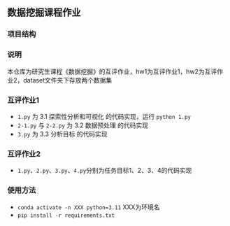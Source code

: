 ## 数据挖掘课程作业

### 项目结构

### 说明
本仓库为研究生课程《数据挖掘》的互评作业，hw1为互评作业1，hw2为互评作业2，dataset文件夹下存放两个数据集

### 互评作业1
- `1.py` 为 3.1 探索性分析和可视化 的代码实现，运行 `python 1.py`
- `2-1.py` 与 `2-2.py` 为 3.2 数据预处理 的代码实现
- `3.py` 为 3.3 分析目标 的代码实现

### 互评作业2
- `1.py`、`2.py`、`3.py`、`4.py`分别为任务目标1、2、3、4的代码实现
### 使用方法
- `conda activate -n XXX python=3.11` XXX为环境名
- `pip install -r requirements.txt`

